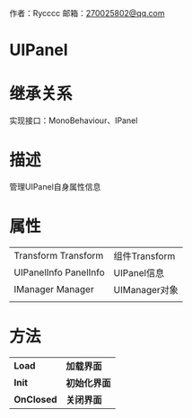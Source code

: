 作者：Rycccc     邮箱：270025802@qq.com

# UIPanel

# 继承关系

实现接口：MonoBehaviour、IPanel

# 描述

管理UIPanel自身属性信息

# **属性**

|                       |               |
| --------------------- | ------------- |
| Transform Transform   | 组件Transform |
| UIPanelInfo PanelInfo | UIPanel信息   |
| IManager Manager      | UIManager对象 |
|                       |               |

# **方法**

|              |                |
| ------------ | -------------- |
| **Load**     | **加载界面**   |
| **Init**     | **初始化界面** |
| **OnClosed** | **关闭界面**   |

